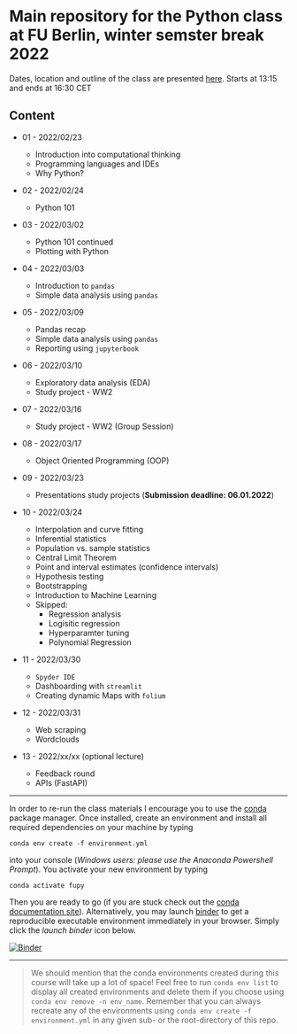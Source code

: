 # Main repository for the Python class at FU Berlin, winter semster break 2022

Dates, location and outline of the class are presented [here](https://www.fu-berlin.de/vv/de/lv/706278).
Starts at 13:15 and ends at 16:30 CET

## Content

- 01 - 2022/02/23

  - Introduction into computational thinking
  - Programming languages and IDEs
  - Why Python?

- 02 - 2022/02/24

  - Python 101

- 03 - 2022/03/02

  - Python 101 continued
  - Plotting with Python

- 04 - 2022/03/03

  - Introduction to `pandas`
  - Simple data analysis using `pandas`

- 05 - 2022/03/09

  - Pandas recap
  - Simple data analysis using `pandas`
  - Reporting using `jupyterbook`

- 06 - 2022/03/10

  - Exploratory data analysis (EDA)
  - Study project - WW2

- 07 - 2022/03/16

  - Study project - WW2 (Group Session)

- 08 - 2022/03/17

  - Object Oriented Programming (OOP)

- 09 - 2022/03/23

  - Presentations study projects (**Submission deadline: 06.01.2022**)

- 10 - 2022/03/24
  
  - Interpolation and curve fitting
  - Inferential statistics
  - Population vs. sample statistics
  - Central Limit Theorem
  - Point and interval estimates (confidence intervals)
  - Hypothesis testing
  - Bootstrapping
  - Introduction to Machine Learning
  - Skipped:
    - Regression analysis
    - Logisitic regression
    - Hyperparamter tuning
    - Polynomial Regression

* 11 - 2022/03/30

  - `Spyder IDE`
  - Dashboarding with `streamlit`
  - Creating dynamic Maps with `folium` 

* 12 - 2022/03/31
  
  - Web scraping
  - Wordclouds

  
* 13 - 2022/xx/xx (optional lecture)

  - Feedback round
  - APIs (FastAPI)
  
---

In order to re-run the class materials I encourage you to use the [conda](https://conda.io/docs/) package manager. Once installed, create an environment and install all required dependencies on your machine by typing

`conda env create -f environment.yml`

into your console (_Windows users: please use the Anaconda Powershell Prompt_). You activate your new environment by typing

`conda activate fupy`

Then you are ready to go (if you are stuck check out the [conda documentation site](https://conda.io/docs/user-guide/tasks/manage-environments.html#)). Alternatively, you may launch [binder](https://mybinder.org/) to get a reproducible executable environment immediately in your browser. Simply click the _launch binder_ icon below.

[![Binder](https://mybinder.org/badge_logo.svg)](https://mybinder.org/v2/gh/eotp/python-FU-class/master?urlpath=lab)

---

> We should mention that the conda environments created during this course will take up a lot of space!
> Feel free to run `conda env list` to display all created environments and delete them if you choose using `conda env remove -n env_name`.
> Remember that you can always recreate any of the environments using `conda env create -f environment.yml` in any given sub- or the root-directory of this repo. 

